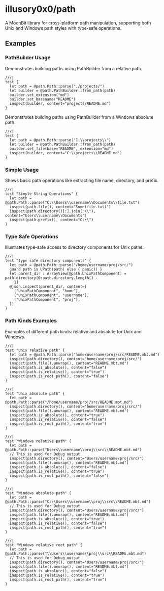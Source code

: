 # illusory0x0/path

A MoonBit library for cross-platform path manipulation, supporting both Unix and Windows path styles with type-safe operations.

## Examples

### PathBuilder Usage

Demonstrates building paths using PathBuilder from a relative path.

```mbt
///|
test {
  let path = @path.Path::parse("./projects/")
  let builder = @path.PathBuilder::from_path(path)
  builder.set_extension("md")
  builder.set_basename("README")
  inspect(builder, content="projects/README.md")
}
```

Demonstrates building paths using PathBuilder from a Windows absolute path.

```mbt
///|
test {
  let path = @path.Path::parse("C:\\projects\\")
  let builder = @path.PathBuilder::from_path(path)
  builder.set_file(base="README", extension="md")
  inspect(builder, content="C:\\projects\\README.md")
}
```

### Simple Usage

Shows basic path operations like extracting file name, directory, and prefix.

```mbt
///|
test "Simple String Operations" {
  let path = @path.Path::parse("C:\\Users\\username\\Documents\\file.txt")
  inspect(path.file(), content="Some(file.txt)")
  inspect(path.directory()[:].join("\\"), content="Users\\username\\Documents")
  inspect(path.prefix(), content="C:\\")
}
```

### Type Safe Operations

Illustrates type-safe access to directory components for Unix paths.

```mbt
///|
test "type safe directory components" {
  let path = @path.Path::parse("/home/username/proj/src/")
  guard path is UPath(path) else { panic() }
  let parent_dir : ArrayView[@path.UnixPathComponent] = path.directory[0:path.directory.length() -
    1]
  @json.inspect(parent_dir, content=[
    ["UnixPathComponent", "home"],
    ["UnixPathComponent", "username"],
    ["UnixPathComponent", "proj"],
  ])
}
```

### Path Kinds Examples

Examples of different path kinds: relative and absolute for Unix and Windows.

```mbt
///|
test "Unix relative path" {
  let path = @path.Path::parse("home/username/proj/src/README.mbt.md")
  inspect(path.directory(), content="home/username/proj/src/")
  inspect(path.file().unwrap(), content="README.mbt.md")
  inspect(path.is_absolute(), content="false")
  inspect(path.is_relative(), content="true")
  inspect(path.is_root_path(), content="false")
}
```

```mbt
///|
test "Unix absolute path" {
  let path = @path.Path::parse("/home/username/proj/src/README.mbt.md")
  inspect(path.directory(), content="home/username/proj/src/")
  inspect(path.file().unwrap(), content="README.mbt.md")
  inspect(path.is_absolute(), content="true")
  inspect(path.is_relative(), content="false")
  inspect(path.is_root_path(), content="true")
}
```

```mbt
///|
test "Windows relative path" {
  let path = @path.Path::parse("Users\\username\\proj\\src\\README.mbt.md")
  // This is used for Debug output
  inspect(path.directory(), content="Users/username/proj/src/")
  inspect(path.file().unwrap(), content="README.mbt.md")
  inspect(path.is_absolute(), content="false")
  inspect(path.is_relative(), content="true")
  inspect(path.is_root_path(), content="false")
}
```

```mbt
///|
test "Windows absolute path" {
  let path = @path.Path::parse("C:\\Users\\username\\proj\\src\\README.mbt.md")
  // This is used for Debug output
  inspect(path.directory(), content="Users/username/proj/src/")
  inspect(path.file().unwrap(), content="README.mbt.md")
  inspect(path.is_absolute(), content="true")
  inspect(path.is_relative(), content="false")
  inspect(path.is_root_path(), content="true")
}
```

```mbt
///|
test "Windows relative root path" {
  let path = @path.Path::parse("\\Users\\username\\proj\\src\\README.mbt.md")
  // This is used for Debug output
  inspect(path.directory(), content="Users/username/proj/src/")
  inspect(path.file().unwrap(), content="README.mbt.md")
  inspect(path.is_absolute(), content="false")
  inspect(path.is_relative(), content="true")
  inspect(path.is_root_path(), content="true")
}
```
